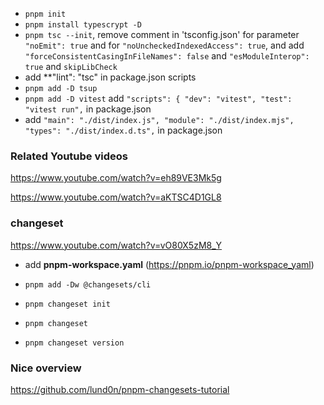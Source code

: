 - ```pnpm init```
- ```pnpm install typescrypt -D```
- ```pnpm tsc --init```, remove comment in 'tsconfig.json' for parameter ```"noEmit": true``` and for ```"noUncheckedIndexedAccess": true```, and add ```"forceConsistentCasingInFileNames": false``` and ```"esModuleInterop": true``` and ```skipLibCheck```
- add **"lint": "tsc" in package.json scripts
- ```pnpm add -D tsup```
- ```pnpm add -D vitest``` add ```"scripts": {
    "dev": "vitest",
    "test": "vitest run",```
 in package.json
-   add ```"main": "./dist/index.js",
  "module": "./dist/index.mjs",
  "types": "./dist/index.d.ts",``` in package.json

### Related Youtube videos
https://www.youtube.com/watch?v=eh89VE3Mk5g

https://www.youtube.com/watch?v=aKTSC4D1GL8

### changeset
https://www.youtube.com/watch?v=vO80X5zM8_Y

- add **pnpm-workspace.yaml** (https://pnpm.io/pnpm-workspace_yaml)

- ```pnpm add -Dw @changesets/cli```
- ```pnpm changeset init```
- ```pnpm changeset```
- ```pnpm changeset version```

### Nice overview

https://github.com/lund0n/pnpm-changesets-tutorial


